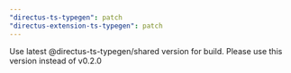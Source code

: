 ```yaml
---
"directus-ts-typegen": patch
"directus-extension-ts-typegen": patch
---
```


Use latest @directus-ts-typegen/shared version for build. Please use this version instead of v0.2.0

